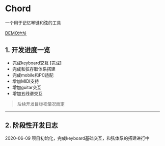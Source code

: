 # Chord
一个用于记忆琴键和弦的工具

[DEMO地址](https://newsekaes.github.io/chord/)
## 1. 开发进度一览
- 完成keyboard交互 [完成]
- 完成和弦存取体系搭建
- 完成mobile和PC适配
- 增加MIDI支持
- 增加guitar交互
- 增加五线谱交互
> 后续开发目标视情况而定
---
## 2. 阶段性开发日志
2020-06-09 项目初始化，完成keyboard基础交互，和弦体系的搭建进行中
